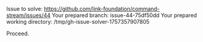 Issue to solve: https://github.com/link-foundation/command-stream/issues/44
Your prepared branch: issue-44-75df50dd
Your prepared working directory: /tmp/gh-issue-solver-1757357907805

Proceed.